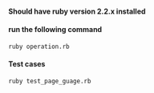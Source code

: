 #### Should have ruby version 2.2.x installed
#### run the following command
```ruby operation.rb```

#### Test cases

``` ruby test_page_guage.rb ```
